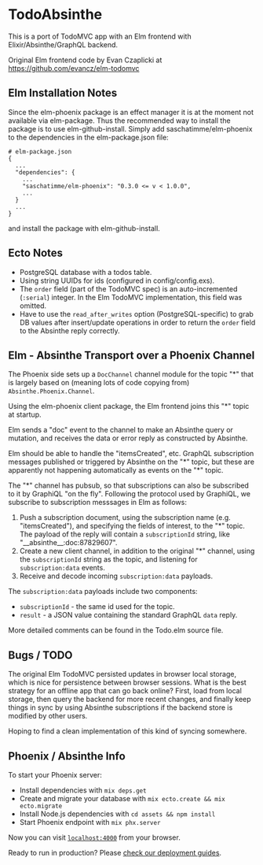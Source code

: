 # TodoAbsinthe

This is a port of TodoMVC app with an Elm frontend with Elixir/Absinthe/GraphQL backend.

Original Elm frontend code by Evan Czaplicki at https://github.com/evancz/elm-todomvc


## Elm Installation Notes

Since the elm-phoenix package is an effect manager it is at the moment not available via
elm-package. Thus the recommended way to install the package is to use
elm-github-install. Simply add saschatimme/elm-phoenix to the dependencies in the
elm-package.json file:

```
# elm-package.json
{
  ...
  "dependencies": {
    ...
    "saschatimme/elm-phoenix": "0.3.0 <= v < 1.0.0",
    ...
  }
  ...
}
```

and install the package with elm-github-install.


## Ecto Notes

* PostgreSQL database with a todos table.
* Using string UUIDs for ids (configured in config/config.exs).
* The `order` field (part of the TodoMVC spec) is an auto-incremented (`:serial`) integer.
In the Elm TodoMVC implementation, this field was omitted.
* Have to use the `read_after_writes` option (PostgreSQL-specific) to grab DB values
after insert/update operations in order to return the `order` field to the Absinthe
reply correctly.


## Elm - Absinthe Transport over a Phoenix Channel

The Phoenix side sets up a `DocChannel` channel module for the topic "\*"
that is largely based on (meaning lots of code copying from) `Absinthe.Phoenix.Channel`.

Using the elm-phoenix client package, the Elm frontend joins this "\*" topic at startup.

Elm sends a "doc" event to the channel to make an Absinthe query or mutation, and
receives the data or error reply as constructed by Absinthe.

Elm should be able to handle the "itemsCreated", etc. GraphQL subscription messages
published or triggered by Absinthe on the "\*" topic, but these are apparently not
happening automatically as events on the "\*" topic.

The "\*" channel has pubsub, so that subscriptions can also be subscribed to it
by GraphiQL "on the fly". Following the protocol used by GraphiQL, we subscribe to
subscription messsages in Elm as follows:

1. Push a subscription document, using the subscription name (e.g. "itemsCreated"), and
specifying the fields of interest, to the "\*" topic. The payload of the reply
will contain a `subscriptionId` string, like "\_\_absinthe\_\_:doc:87829607".
2. Create a new client channel, in addition to the original "\*" channel,
using the `subscriptionId` string as the topic, and listening for `subscription:data` events.
3. Receive and decode incoming `subscription:data` payloads.

The `subscription:data` payloads include two components:

* `subscriptionId` - the same id used for the topic.
* `result` - a JSON value containing the standard GraphQL `data` reply.

More detailed comments can be found in the Todo.elm source file.


## Bugs / TODO

The original Elm TodoMVC persisted updates in browser local storage, which is
nice for persistence between browser sessions.  What is the best strategy for
an offline app that can go back online?  First, load from local storage, then
query the backend for more recent changes, and finally keep things in sync
by using Absinthe subscriptions if the backend store is modified by other users.

Hoping to find a clean implementation of this kind of syncing somewhere.


## Phoenix / Absinthe Info

To start your Phoenix server:

  * Install dependencies with `mix deps.get`
  * Create and migrate your database with `mix ecto.create && mix ecto.migrate`
  * Install Node.js dependencies with `cd assets && npm install`
  * Start Phoenix endpoint with `mix phx.server`

Now you can visit [`localhost:4000`](http://localhost:4000) from your browser.

Ready to run in production? Please [check our deployment guides](http://www.phoenixframework.org/docs/deployment).

